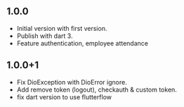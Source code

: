 ## 1.0.0

- Initial version with first version.
- Publish with dart 3.
- Feature authentication, employee attendance

## 1.0.0+1

- Fix DioException with DioError ignore.
- Add remove token (logout), checkauth & custom token.
- fix dart version to use flutterflow
